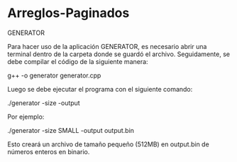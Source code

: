 # Arreglos-Paginados
GENERATOR

Para hacer uso de la aplicación GENERATOR, es necesario abrir una terminal dentro de la carpeta donde se guardó el archivo. Seguidamente, se debe compilar el código de la siguiente manera:

g++ -o generator generator.cpp

Luego se debe ejecutar el programa con el siguiente comando:

./generator -size <size> -output <output file path>

Por ejemplo:

./generator -size SMALL -output output.bin

Esto creará un archivo de tamaño pequeño (512MB) en output.bin de números enteros en binario.
